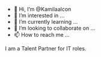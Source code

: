 - 👋 Hi, I’m @Kamilaalcon
- 👀 I’m interested in ...
- 🌱 I’m currently learning ...
- 💞️ I’m looking to collaborate on ...
- 📫 How to reach me ...

<!---
Kamilaalcon/Kamilaalcon is a ✨ special ✨ repository because its `README.md` (this file) appears on your GitHub profile.
You can click the Preview link to take a look at your changes.
---> I am a Talent Partner for IT roles.
